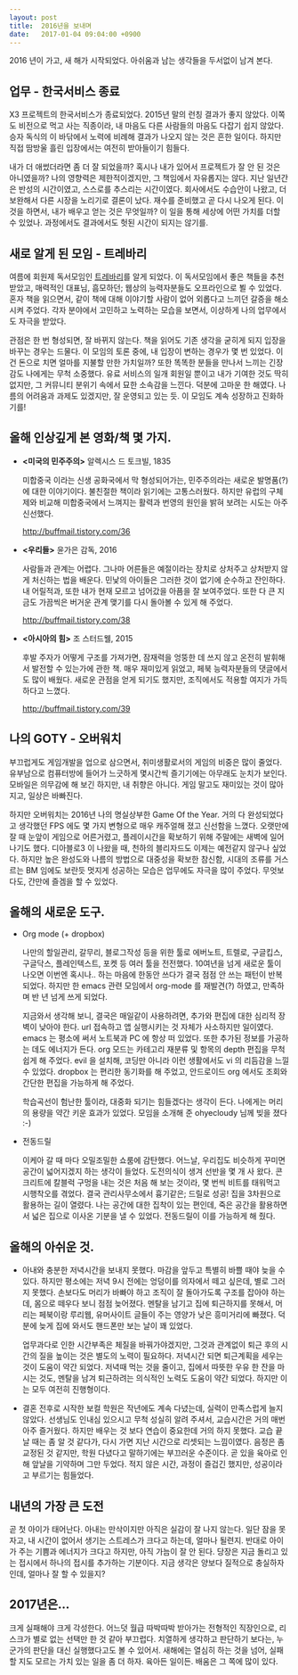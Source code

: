 ```yaml
---
layout: post
title:  2016년을 보내며
date:   2017-01-04 09:04:00 +0900
---
```

2016 년이 가고, 새 해가 시작되었다. 아쉬움과 남는 생각들을 두서없이 남겨 본다.

업무 - 한국서비스 종료
-------------------

X3 프로젝트의 한국서비스가 종료되었다. 2015년 말의 런칭 결과가 좋지 않았다. 이쪽도 비전으로 먹고 사는 직종이라, 내 마음도 다른 사람들의 마음도 다잡기 쉽지 않았다. 승자 독식의 이 바닦에서 노력에 비례해 결과가 나오지 않는 것은 흔한 일이다. 하지만 직접 땀방울 흘린 입장에서는 여전히 받아들이기 힘들다.

내가 더 애썼더라면 좀 더 잘 되었을까? 혹시나 내가 있어서 프로젝트가 잘 안 된 것은 아니였을까? 나의 영향력은 제한적이겠지만, 그 책임에서 자유롭지는 않다. 지난 일년간은 반성의 시간이였고, 스스로를 추스리는 시간이였다. 회사에서도 수습안이 나왔고, 더 보완해서 다른 시장을 노리기로 결론이 났다. 재수를 준비했고 곧 다시 나오게 된다. 이것을 하면서, 내가 배우고 얻는 것은 무엇일까? 이 일을 통해 세상에 어떤 가치를 더할 수 있었나. 과정에서도 결과에서도 헛된 시간이 되지는 않기를.

새로 알게 된 모임 - 트레바리
------------------------

여름에 회원제 독서모임인 [트레바리](http://www.trevari.co.kr/)를 알게 되었다. 이 독서모임에서 좋은 책들을 추천받았고, 매력적인 대표님, 흠모하던; 웹상의 능력자분들도 오프라인으로 뵐 수 있었다. 혼자 책을 읽으면서, 같이 책에 대해 이야기할 사람이 없어 외롭다고 느끼던 갈증을 해소시켜 주었다. 각자 분야에서 고민하고 노력하는 모습을 보면서, 이상하게 나의 업무에서도 자극을 받았다.

관점은 한 번 형성되면, 잘 바뀌지 않는다. 책을 읽어도 기존 생각을 굳히게 되지 입장을 바꾸는 경우는 드물다. 이 모임의 토론 중에, 내 입장이 변하는 경우가 몇 번 있었다. 이건 돈으로 치면 얼마를 지불할 만한 가치일까? 또한 똑똑한 분들을 만나서 느끼는 긴장감도 나에게는 무척 소중했다. 유료 서비스의 일개 회원일 뿐이고 내가 기여한 것도 딱히 없지만, 그 커뮤니티 분위기 속에서 묘한 소속감을 느낀다. 덕분에 고마운 한 해였다. 나름의 어려움과 과제도 있겠지만, 잘 운영되고 있는 듯. 이 모임도 계속 성장하고 진화하기를!

올해 인상깊게 본 영화/책 몇 가지.
----------------------------

* __\<미국의 민주주의\>__ 알렉시스 드 토크빌, 1835

  미합중국 이라는 신생 공화국에서 막 형성되어가는, 민주주의라는 새로운 발명품(?)에 대한 이야기이다. 불친절한 책이라 읽기에는 고통스러웠다. 하지만 유럽의 구체제와 비교해 미합중국에서 느껴지는 활력과 번영의 원인을 밝혀 보려는 시도는 아주 신선했다.

  http://buffmail.tistory.com/36

* __\<우리들\>__ 윤가은 감독, 2016

  사람들과 관계는 어렵다. 그나마 어른들은 예절이라는 장치로 상처주고 상처받지 않게 처신하는 법을 배운다. 민낯의 아이들은 그러한 것이 없기에 순수하고 잔인하다. 내 어릴적과, 또한 내가 현재 모르고 넘어갔을 아픔을 잘 보여주었다. 또한 다 큰 지금도 가끔씩은 버거운 관계 맺기를 다시 돌아볼 수 있게 해 주었다.

  http://buffmail.tistory.com/38

* __\<아시아의 힘\>__ 조 스터드웰, 2015

  후발 주자가 어떻게 구조를 가져가면, 잠재력을 엉뚱한 데 쓰지 않고 온전히 발휘해서 발전할 수 있는가에 관한 책. 매우 재미있게 읽었고, 페북 능력자분들의 댓글에서도 많이 배웠다. 새로운 관점을 얻게 되기도 했지만, 조직에서도 적용할 여지가 가득하다고 느꼈다.

  http://buffmail.tistory.com/39

나의 GOTY - 오버워치
------------------

부끄럽게도 게임개발을 업으로 삼으면서, 취미생활로서의 게임의 비중은 많이 줄었다. 유부남으로 컴퓨터방에 들어가 느긋하게 몇시간씩 즐기기에는 아무래도 눈치가 보인다. 모바일은 의무감에 해 보긴 하지만, 내 취향은 아니다. 게임 말고도 재미있는 것이 많아지고, 일상은 바빠진다.

하지만 오버워치는 2016년 나의 명실상부한 Game Of the Year. 거의 다 완성되었다고 생각했던 FPS 에도 몇 가지 변형으로 매우 캐주얼해 졌고 신선함을 느꼈다. 오랫만에 잘 때 눈앞이 게임으로 어른거렸고, 플레이시간을 확보하기 위해 주말에는 새벽에 일어나기도 했다. 디아블로3 이 나왔을 때, 천하의 블리자드도 이제는 예전같지 않구나 싶었다. 하지만 높은 완성도와 나름의 방법으로 대중성을 확보한 참신함, 시대의 조류를 거스르는 BM 임에도 보란듯 멋지게 성공하는 모습은 업무에도 자극을 많이 주었다. 무엇보다도, 간만에 즐겜을 할 수 있었다.

올해의 새로운 도구.
----------------


* Org mode (+ dropbox)

  나만의 할일관리, 갈무리, 블로그작성 등을 위한 툴로 에버노트, 트렐로, 구글킵스, 구글닥스, 플레인텍스트, 포켓 등 여러 툴을 전전했다. 10여년을 넘게 새로운 툴이 나오면 이번엔 혹시나.. 하는 마음에 한동안 쓰다가 결국 점점 안 쓰는 패턴이 반복되었다. 하지만 한 emacs 관련 모임에서 org-mode 를 재발견(?) 하였고, 만족하며 반 년 넘게 쓰게 되었다.

  지금와서 생각해 보니, 결국은 매일같이 사용하려면, 추가와 편집에 대한 심리적 장벽이 낮아야 한다. url 접속하고 앱 실행시키는 것 자체가 사소하지만 일이였다. emacs 는 평소에 써서 노트북과 PC 에 항상 떠 있었다. 또한 추가된 정보를 가공하는 데도 에너지가 든다. org 모드는 카테고리 재분류 및 항목의 depth 편집을 무척 쉽게 해 주었다. evil 을 설치해, 코딩만 아니라 이런 생활에서도 vi 의 리듬감을 느낄 수 있었다. dropbox 는 편리한 동기화를 해 주었고, 안드로이드 org 에서도 조회와 간단한 편집을 가능하게 해 주었다. 

  학습곡선이 험난한 툴이라, 대중화 되기는 힘들겠다는 생각이 든다. 나에게는 머리의 용량을 약간 키운 효과가 있었다. 모임을 소개해 준 ohyecloudy 님께 빚을 졌다 :-)

* 전동드릴

  이케아 갈 때 마다 오밀조밀한 쇼룸에 감탄했다. 어느날, 우리집도 비슷하게 꾸미면 공간이 넓어지겠지 하는 생각이 들었다. 도전의식이 생겨 선반을 몇 개 사 왔다. 콘크리트에 칼블럭 구멍을 내는 것은 처음 해 보는 것이라, 몇 번씩 비트를 태워먹고 시행착오를 겪었다. 결국 관리사무소에서 흉기같은; 드릴로 성공! 집을 3차원으로 활용하는 길이 열렸다. 나는 공간에 대한 집착이 있는 편인데, 죽은 공간을 활용하면서 넓은 집으로 이사온 기분을 낼 수 있었다. 전동드릴이 이를 가능하게 해 줬다.

올해의 아쉬운 것.
--------------

* 아내와 충분한 저녁시간을 보내지 못했다. 마감을 앞두고 특별히 바쁠 때야 늦을 수 있다. 하지만 평소에는 저녁 9시 전에는 엉덩이를 의자에서 떼고 싶은데, 별로 그러지 못했다. 손보다도 머리가 바빠야 하고 조직이 잘 돌아가도록 구조를 잡아야 하는데, 몸으로 떼우다 보니 점점 늦어졌다. 멘탈을 남기고 집에 퇴근하지를 못해서, 머리는 페북이랑 루리웹, 유머사이트 글들이 주는 영양가 낮은 흥미거리에 빠졌다. 덕분에 늦게 집에 와서도 핸드폰만 보는 날이 꽤 있었다.

  업무과다로 인한 시간부족은 체질을 바꿔가야겠지만, 그것과 관계없이 퇴근 후의 시간의 질을 높이는 것은 별도의 노력이 필요하다. 저녁시간 되면 퇴근계획을 세우는 것이 도움이 약간 되었다. 저녁때 먹는 것을 줄이고, 집에서 따뜻한 우유 한 잔을 마시는 것도, 멘탈을 남겨 퇴근하려는 의식적인 노력도 도움이 약간 되었다. 하지만 이는 모두 여전히 진행형이다.

* 결혼 전후로 시작한 보컬 학원은 작년에도 계속 다녔는데, 실력이 만족스럽게 늘지 않았다. 선생님도 인내심 있으시고 무척 성실히 알려 주셔서, 교습시간은 거의 매번 아주 즐거웠다. 하지만 배우는 것 보다 연습이 중요한데 거의 하지 못했다. 교습 끝날 때는 좀 알 것 같다가, 다시 가면 지난 시간으로 리셋되는 느낌이였다. 음정은 좀 교정된 것 같지만, 학원 다녔다고 말하기에는 부끄러운 수준이다. 곧 있을 육아로 인해 앞날을 기약하며 그만 두었다. 적지 않은 시간, 과정이 즐겁긴 했지만, 성공이라고 부르기는 힘들었다.

내년의 가장 큰 도전
----------------

곧 첫 아이가 태어난다. 아내는 만삭이지만 아직은 실감이 잘 나지 않는다. 일단 잠을 못자고, 내 시간이 없어서 생기는 스트레스가 크다고 하는데, 얼마나 될련지. 반대로 아이가 주는 기쁨과 에너지가 크다고 하지만, 아직 가늠이 잘 안 된다. 당장은 지금 돌리고 있는 접시에서 하나의 접시를 추가하는 기분이다. 지금 생각은 양보다 질적으로 충실하자 인데, 얼마나 잘 할 수 있을지?

2017년은...
-----------

크게 실패해야 크게 각성한다. 어느덧 월급 따박따박 받아가는 전형적인 직장인으로, 리스크가 별로 없는 선택만 한 것 같아 부끄럽다. 치열하게 생각하고 판단하기 보다는, 누군가의 판단을 대신 실행했다고도 볼 수 있어서. 새해에는 열심히 하는 것을 넘어, 실패할 지도 모르는 가치 있는 일을 좀 더 하자. 육아든 일이든. 배움은 그 쪽에 많이 있다.

